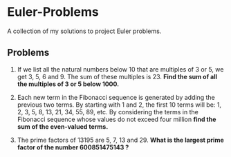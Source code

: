 # Euler-Problems
A collection of my solutions to project Euler problems.

## Problems

1. If we list all the natural numbers below 10 that are multiples of 3 or 5, we get 3, 5, 6 and 
    9. The sum of these multiples is 23. **Find the sum of all the multiples of 3 or 5 below 1000.**

2. Each new term in the Fibonacci sequence is generated by adding the previous two terms. By starting with 1 and 2, the first 10 terms will be: 1, 2, 3, 5, 8, 13, 21, 34, 55, 89, etc. By considering the terms in the Fibonacci sequence whose values do not exceed four million **find the sum of the even-valued terms.**

3. The prime factors of 13195 are 5, 7, 13 and 29. **What is the largest prime factor of the number 600851475143 ?**